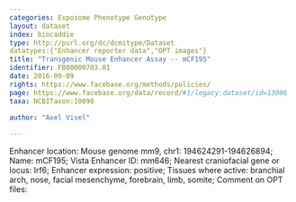 ```yaml
---
categories: Exposome Phenotype Genotype
layout: dataset  
index: biocaddie  
type: http://purl.org/dc/dcmitype/Dataset  
datatypes:{"Enhancer reporter data","OPT images"}  
title: "Transgenic Mouse Enhancer Assay -- mCF195"  
identifier: FB00000703.01  
date: 2016-09-09  
rights: https://www.facebase.org/methods/policies/  
page: https://www.facebase.org/data/record/#1/legacy:dataset/id=13006  
taxa: NCBITaxon:10090  
  
author: "Axel Visel"  

---
```

 Enhancer location: Mouse genome mm9, chr1: 194624291-194626894; Name: mCF195; Vista Enhancer ID: mm646; Nearest craniofacial gene or locus: Irf6; Enhancer expression: positive; Tissues where active: branchial arch, nose, facial mesenchyme, forebrain, limb, somite; Comment on OPT files: 
